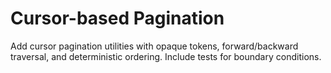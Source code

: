 # Cursor-based Pagination
Add cursor pagination utilities with opaque tokens, forward/backward traversal, and deterministic ordering.
Include tests for boundary conditions.
